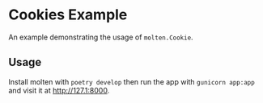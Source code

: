 # Cookies Example

An example demonstrating the usage of `molten.Cookie`.

## Usage

Install molten with `poetry develop` then run the app with `gunicorn
app:app` and visit it at http://127.1:8000.
